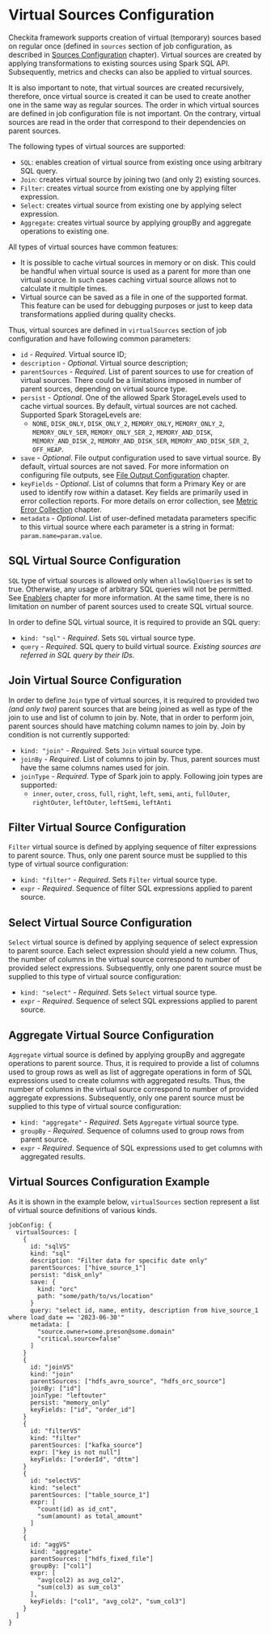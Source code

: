 # Virtual Sources Configuration

Checkita framework supports creation of virtual (temporary) sources based on regular once (defined in `sources` section
of job configuration, as described in [Sources Configuration](03-Sources.md) chapter). Virtual sources are created by
applying transformations to existing sources using Spark SQL API. Subsequently, metrics and checks can also be applied
to virtual sources.

It is also important to note, that virtual sources are created recursively, therefore, once virtual source is created
it can be used to create another one in the same way as regular sources. The order in which virtual sources are defined 
in job configuration file is not important. On the contrary, virtual sources are read in the order that correspond 
to their dependencies on parent sources.

The following types of virtual sources are supported:

* `SQL`: enables creation of virtual source from existing once using arbitrary SQL query.
* `Join`: creates virtual source by joining two (and only 2) existing sources.
* `Filter`: creates virtual source from existing one by applying filter expression.
* `Select`: creates virtual source from existing one by applying select expression.
* `Aggregate`: creates virtual source by applying groupBy and aggregate operations to existing one.

All types of virtual sources have common features:

* It is possible to cache virtual sources in memory or on disk. This could be handful when virtual source is used as
  a parent for more than one virtual source. In such cases caching virtual source allows not to calculate it multiple times.
* Virtual source can be saved as a file in one of the supported format. This feature can be used for debugging purposes
  or just to keep data transformations applied during quality checks.

Thus, virtual sources are defined in `virtualSources` section of job configuration and have following common parameters:

* `id` - *Required*. Virtual source ID;
* `description` - *Optional*. Virtual source description;
* `parentSources` - *Required*. List of parent sources to use for creation of virtual sources. There could be a
  limitations imposed in number of parent sources, depending on virtual source type.
* `persist` - *Optional*. One of the allowed Spark StorageLevels used to cache virtual sources. By default, virtual
  sources are not cached. Supported Spark StorageLevels are:
    * `NONE`, `DISK_ONLY`, `DISK_ONLY_2`, `MEMORY_ONLY`, `MEMORY_ONLY_2`, `MEMORY_ONLY_SER`,
      `MEMORY_ONLY_SER_2`, `MEMORY_AND_DISK`, `MEMORY_AND_DISK_2`, `MEMORY_AND_DISK_SER`,
      `MEMORY_AND_DISK_SER_2`, `OFF_HEAP`.
* `save` - *Optional*. File output configuration used to save virtual source. By default, virtual sources are not saved.
  For more information on configuring file outputs, see [File Output Configuration](11-FileOutputs.md) chapter.
* `keyFields` - *Optional*. List of columns that form a Primary Key or are used to identify row within a dataset.
  Key fields are primarily used in error collection reports. For more details on error collection, see
  [Metric Error Collection](../02-general-information/04-ErrorCollection.md) chapter.
* `metadata` - *Optional*. List of user-defined metadata parameters specific to this virtual source where each parameter
  is a string in format: `param.name=param.value`.

## SQL Virtual Source Configuration

`SQL` type of virtual sources is allowed only when `allowSqlQueries` is set to true. Otherwise, any usage of arbitrary
SQL queries will not be permitted. See [Enablers](../01-application-setup/01-ApplicationSettings.md#enablers) chapter
for more information. At the same time, there is no limitation on number of parent sources used to create 
SQL virtual source.

In order to define SQL virtual source, it is required to provide an SQL query:

* `kind: "sql"` - *Required*. Sets `SQL` virtual source type.
* `query` - *Required*. SQL query to build virtual source. _Existing sources are referred in SQL query by their IDs._

## Join Virtual Source Configuration

In order to define `Join` type of virtual sources, it is required to provided two _(and only two)_ parent sources 
that are being joined as well as type of the join to use and list of column to join by. Note, that in order to 
perform join, parent sources should have matching column names to join by. Join by condition is not currently supported:

* `kind: "join"` - *Required*. Sets `Join` virtual source type.
* `joinBy` - *Required*. List of columns to join by. Thus, parent sources must have the same columns names used for join.
* `joinType` - *Required*. Type of Spark join to apply. Following join types are supported:
    * `inner`, `outer`, `cross`, `full`, `right`, `left`, `semi`, `anti`, 
      `fullOuter`,  `rightOuter`, `leftOuter`, `leftSemi`, `leftAnti`
  
## Filter Virtual Source Configuration

`Filter` virtual source is defined by applying sequence of filter expressions to parent source. Thus, only one parent
source must be supplied to this type of virtual source configuration:

* `kind: "filter"` - *Required*. Sets `Filter` virtual source type.
* `expr` - *Required*. Sequence of filter SQL expressions applied to parent source.

## Select Virtual Source Configuration

`Select` virtual source is defined by applying sequence of select expression to parent source. Each select expression 
should yield a new column. Thus, the number of columns in the virtual source correspond to number of provided select
expressions. Subsequently, only one parent source must be supplied to this type of virtual source configuration:

* `kind: "select"` - *Required*. Sets `Select` virtual source type.
* `expr` - *Required*. Sequence of select SQL expressions applied to parent source.

## Aggregate Virtual Source Configuration

`Aggregate` virtual source is defined by applying groupBy and aggregate operations to parent source. Thus, it is 
required to provide a list of columns used to group rows as well as list of aggregate operations in form of SQL 
expressions used to create columns with aggregated results. Thus, the number of columns in the virtual source 
correspond to number of provided aggregate expressions. Subsequently, only one parent source must be supplied 
to this type of virtual source configuration:

* `kind: "aggregate"` - *Required*. Sets `Aggregate` virtual source type.
* `groupBy` - *Required*. Sequence of columns used to group rows from parent source.
* `expr` - *Required*. Sequence of SQL expressions used to get columns with aggregated results. 

## Virtual Sources Configuration Example

As it is shown in the example below, `virtualSources` section represent a list of virtual source definitions
of various kinds.

```hocon
jobConfig: {
  virtualSources: [
    {
      id: "sqlVS"
      kind: "sql"
      description: "Filter data for specific date only"
      parentSources: ["hive_source_1"]
      persist: "disk_only"
      save: {
        kind: "orc"
        path: "some/path/to/vs/location"
      }
      query: "select id, name, entity, description from hive_source_1 where load_date == '2023-06-30'"
      metadata: [
        "source.owner=some.preson@some.domain"
        "critical.source=false"
      ]
    }
    {
      id: "joinVS"
      kind: "join"
      parentSources: ["hdfs_avro_source", "hdfs_orc_source"]
      joinBy: ["id"]
      joinType: "leftouter"
      persist: "memory_only"
      keyFields: ["id", "order_id"]
    }
    {
      id: "filterVS"
      kind: "filter"
      parentSources: ["kafka_source"]
      expr: ["key is not null"]
      keyFields: ["orderId", "dttm"]
    }
    {
      id: "selectVS"
      kind: "select"
      parentSources: ["table_source_1"]
      expr: [
        "count(id) as id_cnt",
        "sum(amount) as total_amount"
      ]
    }
    {
      id: "aggVS"
      kind: "aggregate"
      parentSources: ["hdfs_fixed_file"]
      groupBy: ["col1"]
      expr: [
        "avg(col2) as avg_col2",
        "sum(col3) as sum_col3"
      ],
      keyFields: ["col1", "avg_col2", "sum_col3"]
    }
  ]
}
```